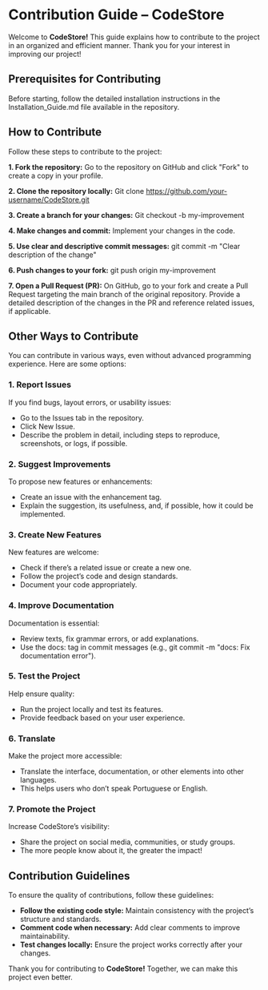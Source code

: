 # Contribution Guide – CodeStore

Welcome to **CodeStore!** This guide explains how to contribute to the project in an organized and efficient manner. Thank you for your interest in improving our project!

## Prerequisites for Contributing
Before starting, follow the detailed installation instructions in the Installation_Guide.md file available in the repository.

## How to Contribute

Follow these steps to contribute to the project:

**1. Fork the repository:**
Go to the repository on GitHub and click "Fork" to create a copy in your profile.

**2. Clone the repository locally:**
Git clone https://github.com/your-username/CodeStore.git

**3. Create a branch for your changes:**
Git checkout -b my-improvement

**4. Make changes and commit:**
Implement your changes in the code.

**5. Use clear and descriptive commit messages:**
git commit -m "Clear description of the change"

**6. Push changes to your fork:**
git push origin my-improvement

**7. Open a Pull Request (PR):**
On GitHub, go to your fork and create a Pull Request targeting the main branch of the original repository.
Provide a detailed description of the changes in the PR and reference related issues, if applicable.


## Other Ways to Contribute
You can contribute in various ways, even without advanced programming experience. Here are some options:

### 1. Report Issues
If you find bugs, layout errors, or usability issues:
- Go to the Issues tab in the repository.
- Click New Issue.
- Describe the problem in detail, including steps to reproduce, screenshots, or logs, if possible.

### 2. Suggest Improvements
To propose new features or enhancements:
- Create an issue with the enhancement tag.
- Explain the suggestion, its usefulness, and, if possible, how it could be implemented.

### 3. Create New Features
New features are welcome:
- Check if there’s a related issue or create a new one.
- Follow the project’s code and design standards.
- Document your code appropriately.

### 4. Improve Documentation
Documentation is essential:
- Review texts, fix grammar errors, or add explanations.
- Use the docs: tag in commit messages (e.g., git commit -m "docs: Fix documentation error").
### 5. Test the Project
Help ensure quality:
- Run the project locally and test its features.
- Provide feedback based on your user experience.

### 6. Translate
Make the project more accessible:
- Translate the interface, documentation, or other elements into other languages.
- This helps users who don’t speak Portuguese or English.

### 7. Promote the Project
Increase CodeStore’s visibility:
- Share the project on social media, communities, or study groups.
- The more people know about it, the greater the impact!


## Contribution Guidelines
To ensure the quality of contributions, follow these guidelines:
- **Follow the existing code style:** Maintain consistency with the project’s structure and standards.
- **Comment code when necessary:** Add clear comments to improve maintainability.
- **Test changes locally:** Ensure the project works correctly after your changes.


Thank you for contributing to **CodeStore!** Together, we can make this project even better.

